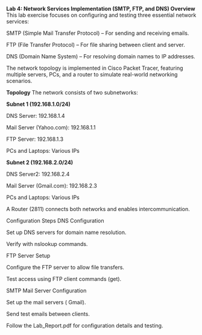 **Lab 4: Network Services Implementation (SMTP, FTP, and DNS)
Overview**
This lab exercise focuses on configuring and testing three essential network services:

SMTP (Simple Mail Transfer Protocol) – For sending and receiving emails.

FTP (File Transfer Protocol) – For file sharing between client and server.

DNS (Domain Name System) – For resolving domain names to IP addresses.

The network topology is implemented in Cisco Packet Tracer, featuring multiple servers, PCs, and a router to simulate real-world networking scenarios.

**Topology**
The network consists of two subnetworks:

**Subnet 1 (192.168.1.0/24)**

DNS Server: 192.168.1.4

Mail Server (Yahoo.com): 192.168.1.1

FTP Server: 192.168.1.3

PCs and Laptops: Various IPs

**Subnet 2 (192.168.2.0/24)**

DNS Server2: 192.168.2.4

Mail Server (Gmail.com): 192.168.2.3

PCs and Laptops: Various IPs

A Router (2811) connects both networks and enables intercommunication.

Configuration Steps
DNS Configuration

Set up DNS servers for domain name resolution.

Verify with nslookup commands.

FTP Server Setup

Configure the FTP server to allow file transfers.

Test access using FTP client commands (get).

SMTP Mail Server Configuration

Set up the mail servers ( Gmail).

Send test emails between clients.






Follow the Lab_Report.pdf for configuration details and testing.


